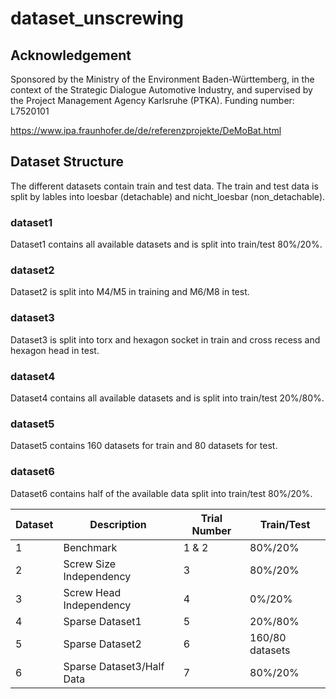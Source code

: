 # dataset_unscrewing






## Acknowledgement
Sponsored by the Ministry of the Environment Baden-Württemberg, in the context of the Strategic Dialogue Automotive Industry, and supervised by the Project Management Agency Karlsruhe (PTKA). Funding number: L7520101

https://www.ipa.fraunhofer.de/de/referenzprojekte/DeMoBat.html

## Dataset Structure

The different datasets contain train and test data. The train and test data is split by lables into loesbar (detachable) and nicht_loesbar (non_detachable). 

### dataset1
Dataset1 contains all available datasets and is split into train/test 80%/20%.

### dataset2
Dataset2 is split into M4/M5 in training and M6/M8 in test.

### dataset3
Dataset3 is split into torx and hexagon socket in train and cross recess and hexagon head in test.

### dataset4
Dataset4 contains all available datasets and is split into train/test 20%/80%.

### dataset5
Dataset5 contains 160 datasets for train and 80 datasets for test.

### dataset6 
Dataset6 contains half of the available data split into train/test 80%/20%.


|Dataset   |Description                 |Trial Number  |Train/Test       |
|----------|----------------------------|--------------|-----------------|
|1         |Benchmark                   |1 & 2         |80%/20%          |
|2         |Screw Size Independency     |3             |80%/20%          |
|3         |Screw Head Independency     |4             |0%/20%           |
|4         |Sparse Dataset1             |5             |20%/80%          |
|5         |Sparse Dataset2             |6             |160/80 datasets  |
|6         |Sparse Dataset3/Half Data   |7             |80%/20%          |

